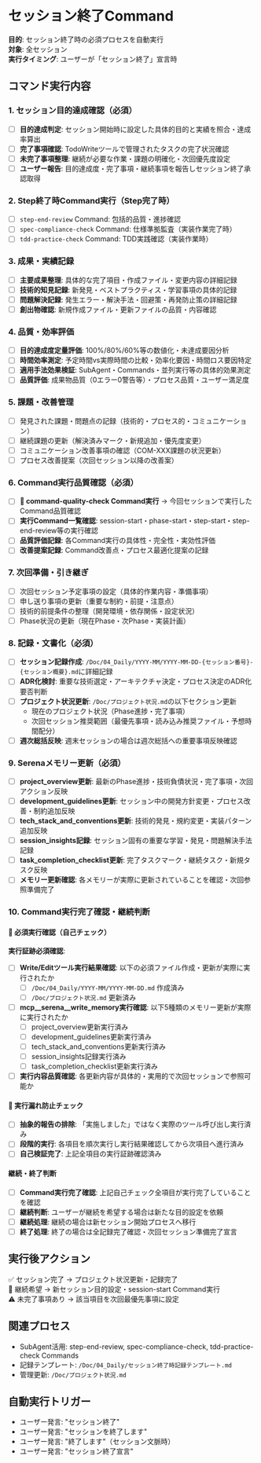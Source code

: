 # セッション終了Command

**目的**: セッション終了時の必須プロセスを自動実行  
**対象**: 全セッション  
**実行タイミング**: ユーザーが「セッション終了」宣言時

## コマンド実行内容

### 1. セッション目的達成確認（必須）
- [ ] **目的達成判定**: セッション開始時に設定した具体的目的と実績を照合・達成率算出
- [ ] **完了事項確認**: TodoWriteツールで管理されたタスクの完了状況確認
- [ ] **未完了事項整理**: 継続が必要な作業・課題の明確化・次回優先度設定
- [ ] **ユーザー報告**: 目的達成度・完了事項・継続事項を報告しセッション終了承認取得

### 2. Step終了時Command実行（Step完了時）
- [ ] `step-end-review` Command: 包括的品質・進捗確認
- [ ] `spec-compliance-check` Command: 仕様準拠監査（実装作業完了時）
- [ ] `tdd-practice-check` Command: TDD実践確認（実装作業時）

### 3. 成果・実績記録
- [ ] **主要成果整理**: 具体的な完了項目・作成ファイル・変更内容の詳細記録
- [ ] **技術的知見記録**: 新発見・ベストプラクティス・学習事項の具体的記録
- [ ] **問題解決記録**: 発生エラー・解決手法・回避策・再発防止策の詳細記録
- [ ] **創出物確認**: 新規作成ファイル・更新ファイルの品質・内容確認

### 4. 品質・効率評価
- [ ] **目的達成度定量評価**: 100%/80%/60%等の数値化・未達成要因分析
- [ ] **時間効率測定**: 予定時間vs実際時間の比較・効率化要因・時間ロス要因特定
- [ ] **適用手法効果検証**: SubAgent・Commands・並列実行等の具体的効果測定
- [ ] **品質評価**: 成果物品質（0エラー0警告等）・プロセス品質・ユーザー満足度

### 5. 課題・改善管理
- [ ] 発見された課題・問題点の記録（技術的・プロセス的・コミュニケーション）
- [ ] 継続課題の更新（解決済みマーク・新規追加・優先度変更）
- [ ] コミュニケーション改善事項の確認（COM-XXX課題の状況更新）
- [ ] プロセス改善提案（次回セッション以降の改善案）

### 6. Command実行品質確認（必須）
- [ ] **🔧 command-quality-check Command実行** → 今回セッションで実行したCommand品質確認
- [ ] **実行Command一覧確認**: session-start・phase-start・step-start・step-end-review等の実行確認
- [ ] **品質評価記録**: 各Command実行の具体性・完全性・実効性評価
- [ ] **改善提案記録**: Command改善点・プロセス最適化提案の記録

### 7. 次回準備・引き継ぎ
- [ ] 次回セッション予定事項の設定（具体的作業内容・準備事項）
- [ ] 申し送り事項の更新（重要な制約・前提・注意点）
- [ ] 技術的前提条件の整理（開発環境・依存関係・設定状況）
- [ ] Phase状況の更新（現在Phase・次Phase・実装計画）

### 8. 記録・文書化（必須）
- [ ] **セッション記録作成**: `/Doc/04_Daily/YYYY-MM/YYYY-MM-DD-{セッション番号}-{セッション概要}.md`に詳細記録
- [ ] **ADR化検討**: 重要な技術選定・アーキテクチャ決定・プロセス決定のADR化要否判断
- [ ] **プロジェクト状況更新**: `/Doc/プロジェクト状況.md`の以下セクション更新
  - 現在のプロジェクト状況（Phase進捗・完了事項）
  - 次回セッション推奨範囲（最優先事項・読み込み推奨ファイル・予想時間配分）
- [ ] **週次総括反映**: 週末セッションの場合は週次総括への重要事項反映確認

### 9. Serenaメモリー更新（必須）
- [ ] **project_overview更新**: 最新のPhase進捗・技術負債状況・完了事項・次回アクション反映
- [ ] **development_guidelines更新**: セッション中の開発方針変更・プロセス改善・制約追加反映
- [ ] **tech_stack_and_conventions更新**: 技術的発見・規約変更・実装パターン追加反映
- [ ] **session_insights記録**: セッション固有の重要な学習・発見・問題解決手法記録
- [ ] **task_completion_checklist更新**: 完了タスクマーク・継続タスク・新規タスク反映
- [ ] **メモリー更新確認**: 各メモリーが実際に更新されていることを確認・次回参照準備完了

### 10. Command実行完了確認・継続判断

#### 🔴 必須実行確認（自己チェック）
**実行証跡必須確認**:
- [ ] **Write/Editツール実行結果確認**: 以下の必須ファイル作成・更新が実際に実行されたか
  - [ ] `/Doc/04_Daily/YYYY-MM/YYYY-MM-DD.md` 作成済み
  - [ ] `/Doc/プロジェクト状況.md` 更新済み
- [ ] **mcp__serena__write_memory実行確認**: 以下5種類のメモリー更新が実際に実行されたか
  - [ ] project_overview更新実行済み
  - [ ] development_guidelines更新実行済み
  - [ ] tech_stack_and_conventions更新実行済み
  - [ ] session_insights記録実行済み
  - [ ] task_completion_checklist更新実行済み
- [ ] **実行内容品質確認**: 各更新内容が具体的・実用的で次回セッションで参照可能か

#### 🔴 実行漏れ防止チェック
- [ ] **抽象的報告の排除**: 「実施しました」ではなく実際のツール呼び出し実行済み
- [ ] **段階的実行**: 各項目を順次実行し実行結果確認してから次項目へ進行済み
- [ ] **自己検証完了**: 上記全項目の実行証跡確認済み

#### 継続・終了判断
- [ ] **Command実行完了確認**: 上記自己チェック全項目が実行完了していることを確認
- [ ] **継続判断**: ユーザーが継続を希望する場合は新たな目的設定を依頼
- [ ] **継続処理**: 継続の場合は新セッション開始プロセスへ移行
- [ ] **終了処理**: 終了の場合は全記録完了確認・次回セッション準備完了宣言

## 実行後アクション
✅ セッション完了 → プロジェクト状況更新・記録完了  
🔄 継続希望 → 新セッション目的設定・session-start Command実行  
⚠️ 未完了事項あり → 該当項目を次回最優先事項に設定

## 関連プロセス
- SubAgent活用: step-end-review, spec-compliance-check, tdd-practice-check Commands
- 記録テンプレート: `/Doc/04_Daily/セッション終了時記録テンプレート.md`
- 管理更新: `/Doc/プロジェクト状況.md`

## 自動実行トリガー
- ユーザー発言: "セッション終了"
- ユーザー発言: "セッションを終了します"  
- ユーザー発言: "終了します"（セッション文脈時）
- ユーザー発言: "セッション終了宣言"